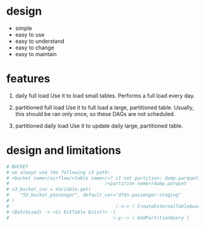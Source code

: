 # design
- simple
- easy to use
- easy to understand
- easy to change
- easy to maintain

# features
1. daily full load
Use it to load small tables. Performs a full load every day.

1. partitioned full load
Use it to full load a large, partitioned table. Usually, this should be ran only once, so these DAGs are not scheduled.

1. partitioned daily load
Use it to update daily large, partitioned table.


# design and limitations

```python
# BUCKET
# we always use the following s3 path:
# <bucket name>/airflow/<table name>/<? if not partition: dump.parquet>
#                                   /<partition name>/dump.parquet
# s3_bucket_cnv = Variable.get(
#    "S3_bucket_passenger", default_var="dfds-passenger-staging"
# )
#                                       /-n-> ( CreateExternalTableQuery )
# (BatchLoad) -> <Is ExtTable Exist?> -|                                    -> (ExecuteQuery)
#                                      \-y--> ( AddPartitionQuery )
```

